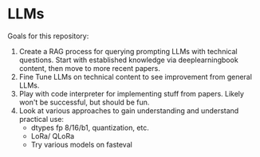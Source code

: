 # LLMs

Goals for this repository:

1. Create a RAG process for querying prompting LLMs with technical questions.  Start with established knowledge via deeplearningbook content, then move to more recent papers.
1. Fine Tune LLMs on technical content to see improvement from general LLMs.
1. Play with code interpreter for implementing stuff from papers.  Likely won't be successful, but should be fun.
1. Look at various approaches to gain understanding and understand practical use:
    - dtypes fp 8/16/b1, quantization, etc.
    - LoRa/ QLoRa
    - Try various models on fasteval

    